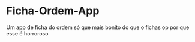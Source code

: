 # Ficha-Ordem-App

Um app de ficha do ordem só que mais bonito do que o fichas op por que esse é horroroso
